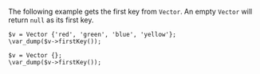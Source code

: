 The following example gets the first key from `Vector`. An empty `Vector` will return `null` as its first key.

```basic-usage.hack
$v = Vector {'red', 'green', 'blue', 'yellow'};
\var_dump($v->firstKey());

$v = Vector {};
\var_dump($v->firstKey());
```

